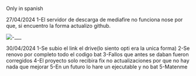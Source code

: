 Only in spanish

27/04/2024
1-El servidor de descarga de mediafire no funciona nose por que, si encuentro la forma actualizo github.

![______-_________](https://github.com/mtytyx/Steam-Debloat/assets/168254237/6c5d3335-2c97-4514-8fd9-fe6f1200fd19)

30/04/2024
1-Se subio el link el drive(lo siento opti era la unica forma)
2-Se renovo por completo todo el codigo bat
3-Fallos que antes se daban fueron corregidos
4-El proyecto solo recibira fix no actualizaciones por que no hay nada que mejorar
5-En un futuro lo hare un ejecutable y no bat
5-Matenme

